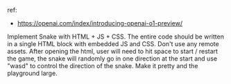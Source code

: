 ref:
- https://openai.com/index/introducing-openai-o1-preview/

Implement Snake with HTML + JS + CSS. The entire code should be written in a single HTML block with embedded JS and CSS. Don't use any remote assets. After opening the html, user will need to hit space to start / restart the game, the snake will randomly go in one direction at the start and use "wasd" to control the direction of the snake. Make it pretty and the playground large.